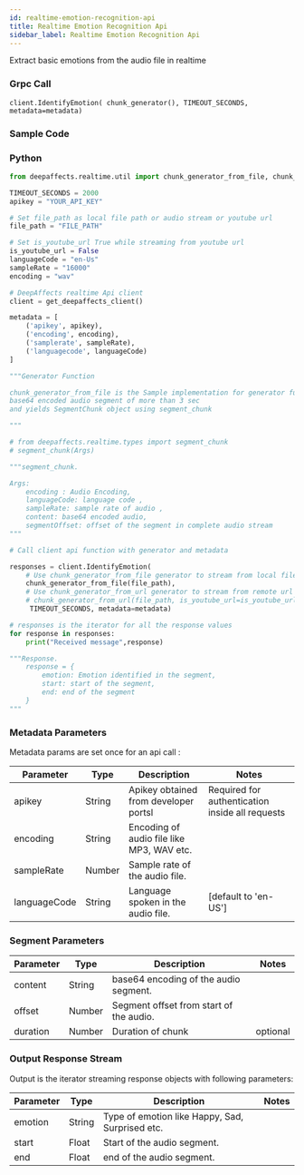 ```yaml
---
id: realtime-emotion-recognition-api
title: Realtime Emotion Recognition Api
sidebar_label: Realtime Emotion Recognition Api
---
```


Extract basic emotions from the audio file in realtime

### Grpc Call

`client.IdentifyEmotion( chunk_generator(), TIMEOUT_SECONDS, metadata=metadata)`

### Sample Code

### Python

```python
from deepaffects.realtime.util import chunk_generator_from_file, chunk_generator_from_url, get_deepaffects_client

TIMEOUT_SECONDS = 2000
apikey = "YOUR_API_KEY"

# Set file_path as local file path or audio stream or youtube url
file_path = "FILE_PATH"

# Set is_youtube_url True while streaming from youtube url
is_youtube_url = False
languageCode = "en-Us"
sampleRate = "16000"
encoding = "wav"

# DeepAffects realtime Api client
client = get_deepaffects_client()

metadata = [
    ('apikey', apikey),
    ('encoding', encoding),
    ('samplerate', sampleRate),
    ('languagecode', languageCode)
]

"""Generator Function

chunk_generator_from_file is the Sample implementation for generator funcion which reads audio from a file and splits it into
base64 encoded audio segment of more than 3 sec
and yields SegmentChunk object using segment_chunk

"""

# from deepaffects.realtime.types import segment_chunk
# segment_chunk(Args)

"""segment_chunk.

Args:
    encoding : Audio Encoding,
    languageCode: language code ,
    sampleRate: sample rate of audio ,
    content: base64 encoded audio,
    segmentOffset: offset of the segment in complete audio stream
"""

# Call client api function with generator and metadata

responses = client.IdentifyEmotion(
    # Use chunk_generator_from_file generator to stream from local file
    chunk_generator_from_file(file_path),
    # Use chunk_generator_from_url generator to stream from remote url or youtube with is_youtube_url set to true
    # chunk_generator_from_url(file_path, is_youtube_url=is_youtube_url),
     TIMEOUT_SECONDS, metadata=metadata)

# responses is the iterator for all the response values
for response in responses:
    print("Received message",response)

"""Response.
    response = {
        emotion: Emotion identified in the segment,
        start: start of the segment,
        end: end of the segment
    }
"""
```

### Metadata Parameters

Metadata params are set once for an api call :

| Parameter    | Type   | Description                               | Notes                                           |
| ------------ | ------ | ----------------------------------------- | ----------------------------------------------- |
| apikey       | String | Apikey obtained from developer portsl     | Required for authentication inside all requests |
| encoding     | String | Encoding of audio file like MP3, WAV etc. |                                                 |
| sampleRate   | Number | Sample rate of the audio file.            |                                                 |
| languageCode | String | Language spoken in the audio file.        | [default to &#39;en-US&#39;]                    |

### Segment Parameters

| Parameter | Type   | Description                             | Notes    |
| --------- | ------ | --------------------------------------- | -------- |
| content   | String | base64 encoding of the audio segment.   |          |
| offset    | Number | Segment offset from start of the audio. |          |
| duration  | Number | Duration of chunk                       | optional |

### Output Response Stream

Output is the iterator streaming response objects with following parameters:

| Parameter | Type   | Description                                     | Notes |
| --------- | ------ | ----------------------------------------------- | ----- |
| emotion   | String | Type of emotion like Happy, Sad, Surprised etc. |       |
| start     | Float  | Start of the audio segment.                     |       |
| end       | Float  | end of the audio segment.                       |       |
